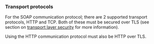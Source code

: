 <h3>Transport protocols</h3>

For the SOAP communication protocol; there are 2 supported transport protocols, HTTP and TCP. Both of these must be secured over TLS (see section on <a href="/pos/security/transport_layer_security/">transport layer security</a> for more information).

Using the HTTP communication protocol must also be HTTP over TLS.

